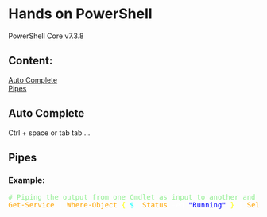 <style>
    .comment {
        color: lightgreen;
    }

    .cmd {
        color: orange;
    }

    .dollar_ {
        color: cyan;
    }

    .else {
        color: white;
    }

    .curly_b {
        color: yellow;
    }

    .round_b {
        color: blue;
    }

    .state {
        color: blue;
    }
</style>

# Hands on PowerShell
PowerShell Core v7.3.8

## Content:
<a href="#autocomplete">Auto Complete</a><br>
<a href="#pipes">Pipes</a>


<h2 id="autocomplete">Auto Complete</h2>
Ctrl + space or tab tab ...

<h2 id="pipes">Pipes</h2>
<h3>Example:</h3>
<pre>
<span class="comment"># Piping the output from one Cmdlet as input to another and print as list</span>
<span class="cmd">Get-Service</span> <span class="else">|</span> <span class="cmd">Where-Object</span> <span class="curly_b">{</span> <span class="dollar_">$_</span><span class="else">.</span><span class="cmd">Status</span> <span class="else">-eq</span> <span class="state">"Running"</span> <span class="curly_b">}</span> <span class="else">|</span> <span class="cmd">Select-Object</span> <span class="else">DisplayName, Status</span>
</pre>